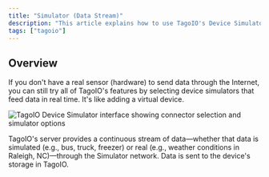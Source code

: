 ```yaml
---
title: "Simulator (Data Stream)"
description: "This article explains how to use TagoIO's Device Simulator (Simulator network) to feed real-time data into the platform when you don't have a physical sensor, and describes how simulated or real streams are delivered to device storage."
tags: ["tagoio"]
---
```


## Overview

If you don't have a real sensor (hardware) to send data through the Internet, you can still try all of TagoIO's features by selecting device simulators that feed data in real time. It's like adding a virtual device.

![TagoIO Device Simulator interface showing connector selection and simulator options](/docs_imagem/tagoio/simulator-data-stream-3.png)

TagoIO's server provides a continuous stream of data—whether that data is simulated (e.g., bus, truck, freezer) or real (e.g., weather conditions in Raleigh, NC)—through the Simulator network. Data is sent to the device's storage in TagoIO.